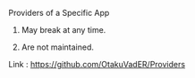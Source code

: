 Providers of a Specific App

1. May break at any time.


2. Are not maintained.

Link : https://github.com/OtakuVadER/Providers


